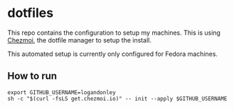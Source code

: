 # dotfiles

This repo contains the configuration to setup my machines. This is using [Chezmoi](https://chezmoi.io), the dotfile manager to setup the install.

This automated setup is currently only configured for Fedora machines.

## How to run

```shell
export GITHUB_USERNAME=logandonley
sh -c "$(curl -fsLS get.chezmoi.io)" -- init --apply $GITHUB_USERNAME

```